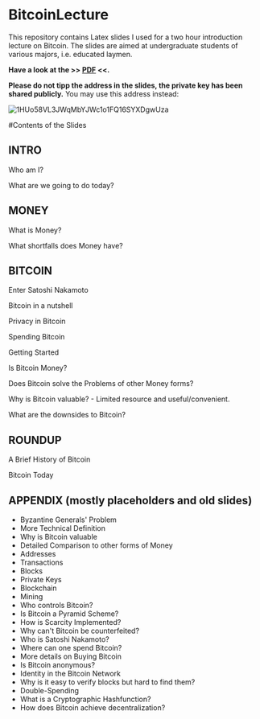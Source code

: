 # BitcoinLecture
This repository contains Latex slides I used for a two hour introduction lecture on Bitcoin. The slides are aimed at undergraduate students of various majors, i.e. educated laymen.

**Have a look at the >> [PDF](https://github.com/Xekyo/BitcoinLecture/raw/master/Bitcoin-Introduction.pdf) <<.**

**Please do not tipp the address in the slides, the private key has been shared publicly.** You may use this address instead:

![1HUo58VL3JWqMbYJWc1o1FQ16SYXDgwUza](http://i.imgur.com/6hIvTBs.png)

#Contents of the Slides

## INTRO
Who am I?

What are we going to do today?

## MONEY
What is Money?

What shortfalls does Money have?

## BITCOIN
Enter Satoshi Nakamoto

Bitcoin in a nutshell 

Privacy in Bitcoin

Spending Bitcoin 

Getting Started

Is Bitcoin Money? 

Does Bitcoin solve the Problems of other Money forms?

Why is Bitcoin valuable? - Limited resource and useful/convenient.

What are the downsides to Bitcoin?

## ROUNDUP
A Brief History of Bitcoin

Bitcoin Today

## APPENDIX (mostly placeholders and old slides)
- Byzantine Generals' Problem
- More Technical Definition
- Why is Bitcoin valuable
- Detailed Comparison to other forms of Money
- Addresses
- Transactions
- Blocks
- Private Keys
- Blockchain
- Mining
- Who controls Bitcoin?
- Is Bitcoin a Pyramid Scheme?
- How is Scarcity Implemented?
- Why can't Bitcoin be counterfeited?
- Who is Satoshi Nakamoto?
- Where can one spend Bitcoin?
- More details on Buying Bitcoin
- Is Bitcoin anonymous?
- Identity in the Bitcoin Network
- Why is it easy to verify blocks but hard to find them?
- Double-Spending
- What is a Cryptographic Hashfunction?
- How does Bitcoin achieve decentralization?
